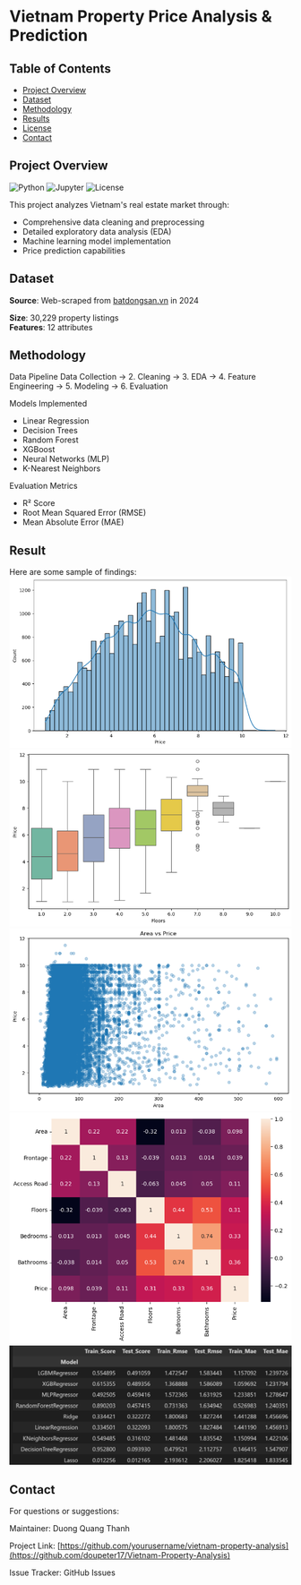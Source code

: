 # Vietnam Property Price Analysis & Prediction

## Table of Contents
- [Project Overview](#-project-overview)
- [Dataset](#-dataset)
- [Methodology](#-methodology)
- [Results](#-results)
- [License](#-license)
- [Contact](#-contact)

## Project Overview

![Python](https://img.shields.io/badge/Python-3.12+-blue)
![Jupyter](https://img.shields.io/badge/Jupyter-Notebook-orange)
![License](https://img.shields.io/badge/License-MIT-green)

This project analyzes Vietnam's real estate market through:
- Comprehensive data cleaning and preprocessing
- Detailed exploratory data analysis (EDA)
- Machine learning model implementation
- Price prediction capabilities

## Dataset

**Source**: Web-scraped from [batdongsan.vn](https://batdongsan.vn) in 2024

**Size**: 30,229 property listings  
**Features**: 12 attributes

## Methodology 
Data Pipeline
Data Collection → 2. Cleaning → 3. EDA → 4. Feature Engineering → 5. Modeling → 6. Evaluation

Models Implemented
- Linear Regression
- Decision Trees
- Random Forest
- XGBoost
- Neural Networks (MLP)
- K-Nearest Neighbors
  
Evaluation Metrics
- R² Score
- Root Mean Squared Error (RMSE)
- Mean Absolute Error (MAE)

## Result 

Here are some sample of findings:
![Price Distribution](./picture/histprice.png "Price Distribution") 
![EDA](./picture/pricefloor.png "Price vs Floors")
![EDA](./picture/price_area.png "Price vs Area")
![Correlation Matrix](./picture/correlation.png "Feature Correlations")
![Model Estimation](./picture/model.png "Model Estimation")

## Contact
For questions or suggestions:

Maintainer: Duong Quang Thanh

Project Link: [https://github.com/yourusername/vietnam-property-analysis](https://github.com/doupeter17/Vietnam-Property-Analysis)

Issue Tracker: GitHub Issues
